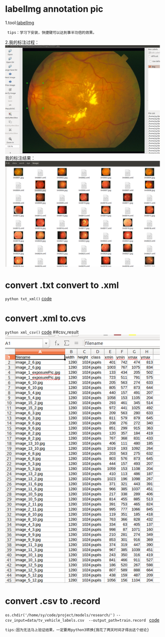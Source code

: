 # labelImg annotation pic
 1.tool:[labelImg](https://github.com/tzutalin/labelImg)
   
     tips：学习下安装，快捷键可以达到事半功倍的效果。
   
 2.我的标注过程：
   ![label](pic/label.png)
   我的标注结果：
   ![label_result](pic/label_result.png)
# convert .txt convert to .xml
  `python txt_xml()` [code](../../../../trans.py)
# convert .xml to.cvs
   `python xml_csv()` [code](../../../../xml_to_csv.py)
   ##csv_result
   ![csv_result](pic/csv_result.png)
# convert .csv to .record
  ``os.chdir('/home/sy/code/project/models/research/')``
   `--csv_input=data/tv_vehicle_labels.csv  --output_path=train.record ` [code](../../../../generate_tfrecord.py)
   
    tips:因为无法马上验证结果，一定要用python3转换{我花了两天时间才得出这个结论}